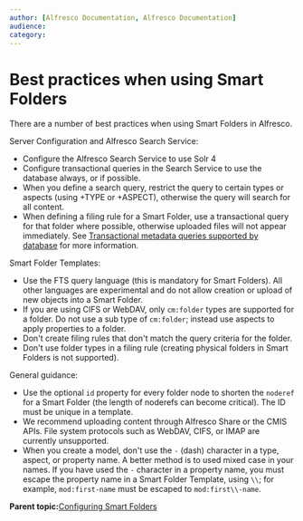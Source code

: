 ```yaml
---
author: [Alfresco Documentation, Alfresco Documentation]
audience: 
category: 
---
```


# Best practices when using Smart Folders

There are a number of best practices when using Smart Folders in Alfresco.

Server Configuration and Alfresco Search Service:

-   Configure the Alfresco Search Service to use Solr 4
-   Configure transactional queries in the Search Service to use the database always, or if possible.
-   When you define a search query, restrict the query to certain types or aspects \(using +TYPE or +ASPECT\), otherwise the query will search for all content.
-   When defining a filing rule for a Smart Folder, use a transactional query for that folder where possible, otherwise uploaded files will not appear immediately. See [Transactional metadata queries supported by database](intrans-metadata-query.md) for more information.

Smart Folder Templates:

-   Use the FTS query language \(this is mandatory for Smart Folders\). All other languages are experimental and do not allow creation or upload of new objects into a Smart Folder.
-   If you are using CIFS or WebDAV, only `cm:folder` types are supported for a folder. Do not use a sub type of `cm:folder`; instead use aspects to apply properties to a folder.
-   Don't create filing rules that don't match the query criteria for the folder.
-   Don't use folder types in a filing rule \(creating physical folders in Smart Folders is not supported\).

General guidance:

-   Use the optional `id` property for every folder node to shorten the `noderef` for a Smart Folder \(the length of noderefs can become critical\). The ID must be unique in a template.
-   We recommend uploading content through Alfresco Share or the CMIS APIs. File system protocols such as WebDAV, CIFS, or IMAP are currently unsupported.
-   When you create a model, don't use the `-` \(dash\) character in a type, aspect, or property name. A better method is to used mixed case in your names. If you have used the `-` character in a property name, you must escape the property name in a Smart Folder Template, using `\\`; for example, `mod:first-name` must be escaped to `mod:first\\-name`.

**Parent topic:**[Configuring Smart Folders](../concepts/sf-intro.md)

